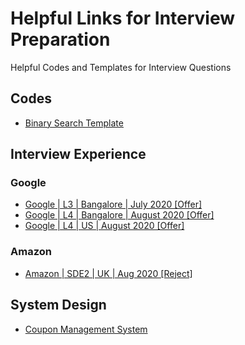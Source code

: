 # Helpful Links for Interview Preparation #
Helpful Codes and Templates for Interview Questions

## Codes ##
* <a href="https://leetcode.com/discuss/general-discussion/786126/python-powerful-ultimate-binary-search-template-solved-many-problems" target="_blank">Binary Search Template</a>

## Interview Experience ##

### Google ###
  * <a href="https://leetcode.com/discuss/interview-experience/776280/Google-or-L3-or-Bangalore-or-July-2020-Offer">Google | L3 | Bangalore | July 2020 [Offer]</a>
  * <a href="https://leetcode.com/discuss/interview-experience/785906/google-l4-bangalore-august-2020-offer" target="_blank">Google | L4 | Bangalore | August 2020 [Offer]</a>
  * <a href="https://leetcode.com/discuss/interview-experience/788696/google-l4-virtual-on-site-offer">Google | L4 | US | August 2020 [Offer]</a>
### Amazon ### 
  * <a href="https://leetcode.com/discuss/interview-experience/789388/Amazon-or-SDE2-or-UK-or-Aug-2020-Reject" target="_blank">Amazon | SDE2 | UK | Aug 2020 [Reject]</a>
 
## System Design ##
* <a href="https://leetcode.com/discuss/interview-question/system-design/786972/coupon-management-system-system-design-interview" target="_blank">Coupon Management System</a>
